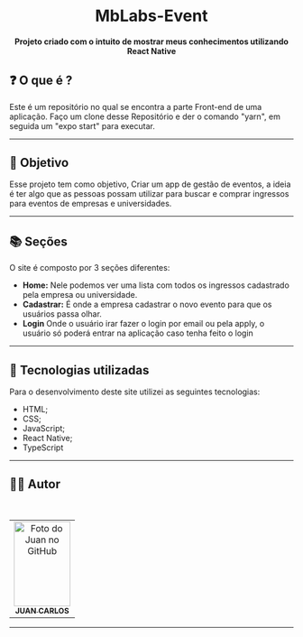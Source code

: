 <h1 align="center">
  <br>MbLabs-Event
</h1>

<h4 align="center">
  Projeto criado com o intuito de mostrar meus conhecimentos utilizando React Native
</h4>



## ❓ O que é ?

Este é um repositório no qual se encontra a parte Front-end de uma aplicação. Faço um clone desse Repositório e der o comando "yarn", em seguida um "expo start" para executar.

<hr>

## 🎯 Objetivo
Esse projeto tem como objetivo, Criar um app de gestão de eventos, a ideia é ter algo que as pessoas possam utilizar para buscar e comprar ingressos para eventos de empresas e universidades.
<hr>

## 📚 Seções
O site é composto por 3 seções diferentes:

- **Home:** Nele podemos ver uma lista com todos os ingressos cadastrado pela empresa ou universidade.
- **Cadastrar:** É onde a empresa cadastrar o novo evento para que os usuários passa olhar.
- **Login** Onde o usuário irar fazer o login por email ou pela apply, o usuário só poderá entrar na aplicação caso tenha feito o login
---

## 💼 Tecnologias utilizadas
Para o desenvolvimento deste site utilizei as seguintes tecnologias:

- HTML;
- CSS;
- JavaScript;
- React Native;
- TypeScript
---
## 👨‍💻  Autor

 <br>
<table>
  <tr>
    <td align="center">
      <a href="https://github.com/JuanCarllos13">
        <img src="https://github.com/juanCarllos13.png" width="100px;" height="150px" alt="Foto do Juan no GitHub"/><br>
        <sub>
          <b>JUAN CARLOS</b>
        </sub>
      </a>
    </td>
  </tr>
</table>
</table>
<hr>
